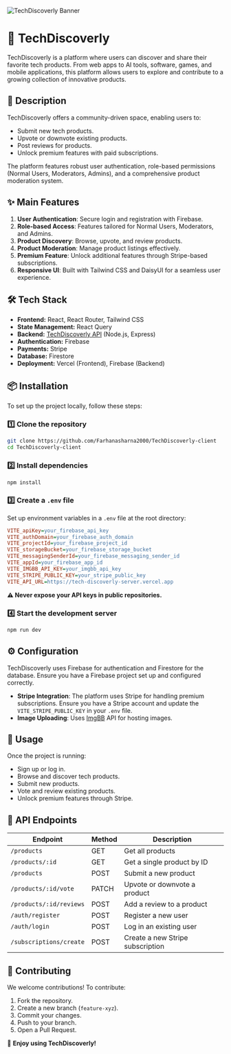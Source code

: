 ![TechDiscoverly Banner](home.png) 
# 🚀 TechDiscoverly

TechDiscoverly is a platform where users can discover and share their favorite tech products. From web apps to AI tools, software, games, and mobile applications, this platform allows users to explore and contribute to a growing collection of innovative products.


## 🚀 Description

TechDiscoverly offers a community-driven space, enabling users to:
- Submit new tech products.
- Upvote or downvote existing products.
- Post reviews for products.
- Unlock premium features with paid subscriptions.

The platform features robust user authentication, role-based permissions (Normal Users, Moderators, Admins), and a comprehensive product moderation system.

## ✨ Main Features

1. **User Authentication**: Secure login and registration with Firebase.
2. **Role-based Access**: Features tailored for Normal Users, Moderators, and Admins.
3. **Product Discovery**: Browse, upvote, and review products.
4. **Product Moderation**: Manage product listings effectively.
5. **Premium Feature**: Unlock additional features through Stripe-based subscriptions.
6. **Responsive UI**: Built with Tailwind CSS and DaisyUI for a seamless user experience.

## 🛠 Tech Stack

- **Frontend:** React, React Router, Tailwind CSS
- **State Management:** React Query
- **Backend:** [TechDiscoverly API](https://tech-discoverly-server.vercel.app) (Node.js, Express)
- **Authentication:** Firebase
- **Payments:** Stripe
- **Database:** Firestore
- **Deployment:** Vercel (Frontend), Firebase (Backend)

## 📦 Installation

To set up the project locally, follow these steps:

### 1️⃣ Clone the repository
```sh
git clone https://github.com/Farhanasharna2000/TechDiscoverly-client
cd TechDiscoverly-client
```

### 2️⃣ Install dependencies
```sh
npm install
```

### 3️⃣ Create a `.env` file
Set up environment variables in a `.env` file at the root directory:

```ini
VITE_apiKey=your_firebase_api_key
VITE_authDomain=your_firebase_auth_domain
VITE_projectId=your_firebase_project_id
VITE_storageBucket=your_firebase_storage_bucket
VITE_messagingSenderId=your_firebase_messaging_sender_id
VITE_appId=your_firebase_app_id
VITE_IMGBB_API_KEY=your_imgbb_api_key
VITE_STRIPE_PUBLIC_KEY=your_stripe_public_key
VITE_API_URL=https://tech-discoverly-server.vercel.app
```

**⚠️ Never expose your API keys in public repositories.**

### 4️⃣ Start the development server
```sh
npm run dev
```

## ⚙️ Configuration

TechDiscoverly uses Firebase for authentication and Firestore for the database. Ensure you have a Firebase project set up and configured correctly.

- **Stripe Integration**: The platform uses Stripe for handling premium subscriptions. Ensure you have a Stripe account and update the `VITE_STRIPE_PUBLIC_KEY` in your `.env` file.
- **Image Uploading**: Uses [ImgBB](https://imgbb.com/) API for hosting images.

## 🚀 Usage

Once the project is running:
- Sign up or log in.
- Browse and discover tech products.
- Submit new products.
- Vote and review existing products.
- Unlock premium features through Stripe.

## 📡 API Endpoints

| Endpoint                     | Method | Description                           |
|------------------------------|--------|---------------------------------------|
| `/products`                  | GET    | Get all products                      |
| `/products/:id`              | GET    | Get a single product by ID            |
| `/products`                  | POST   | Submit a new product                  |
| `/products/:id/vote`         | PATCH  | Upvote or downvote a product          |
| `/products/:id/reviews`      | POST   | Add a review to a product             |
| `/auth/register`             | POST   | Register a new user                   |
| `/auth/login`                | POST   | Log in an existing user               |
| `/subscriptions/create`      | POST   | Create a new Stripe subscription      |

## 🤝 Contributing

We welcome contributions! To contribute:
1. Fork the repository.
2. Create a new branch (`feature-xyz`).
3. Commit your changes.
4. Push to your branch.
5. Open a Pull Request.



🎉 **Enjoy using TechDiscoverly!**
```

